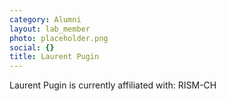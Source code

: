 ```yaml
---
category: Alumni
layout: lab_member
photo: placeholder.png
social: {}
title: Laurent Pugin
---
```


Laurent Pugin is currently affiliated with: RISM-CH